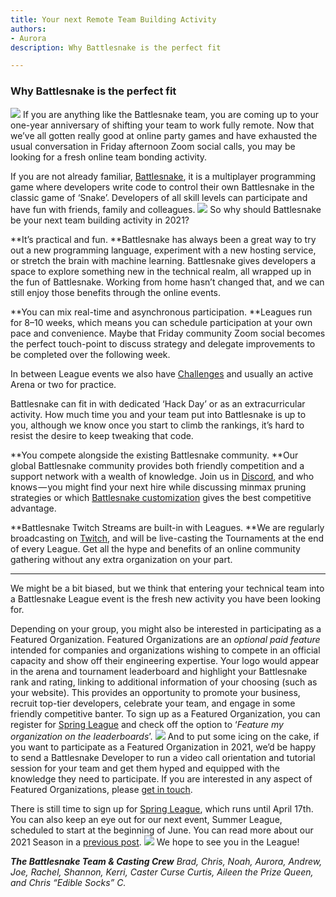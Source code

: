 ```yaml
---
title: Your next Remote Team Building Activity
authors:
- Aurora
description: Why Battlesnake is the perfect fit

---
```


### Why Battlesnake is the perfect fit
![](./img/-xr-pcrlm0n0GJ6-uXGv4BA.jpeg)
If you are anything like the Battlesnake team, you are coming up to your one-year anniversary of shifting your team to work fully remote. Now that we’ve all gotten really good at online party games and have exhausted the usual conversation in Friday afternoon Zoom social calls, you may be looking for a fresh online team bonding activity.

If you are not already familiar, [Battlesnake](https://play.battlesnake.com/), it is a multiplayer programming game where developers write code to control their own Battlesnake in the classic game of ‘Snake’. Developers of all skill levels can participate and have fun with friends, family and colleagues.
![](./img/-Ml_lgrxZ9nhJHsox3SU5Vw.gif)
So why should Battlesnake be your next team building activity in 2021?

**It’s practical and fun. **Battlesnake has always been a great way to try out a new programming language, experiment with a new hosting service, or stretch the brain with machine learning. Battlesnake gives developers a space to explore something new in the technical realm, all wrapped up in the fun of Battlesnake. Working from home hasn’t changed that, and we can still enjoy those benefits through the online events.

**You can mix real-time and asynchronous participation. **Leagues run for 8–10 weeks, which means you can schedule participation at your own pace and convenience. Maybe that Friday community Zoom social becomes the perfect touch-point to discuss strategy and delegate improvements to be completed over the following week.

In between League events we also have [Challenges](https://play.battlesnake.com/challenges/) and usually an active Arena or two for practice.

Battlesnake can fit in with dedicated ‘Hack Day’ or as an extracurricular activity. How much time you and your team put into Battlesnake is up to you, although we know once you start to climb the rankings, it’s hard to resist the desire to keep tweaking that code.

**You compete alongside the existing Battlesnake community. **Our global Battlesnake community provides both friendly competition and a support network with a wealth of knowledge. Join us in [Discord](https://play.battlesnake.com/discord/), and who knows — you might find your next hire while discussing minmax pruning strategies or which [Battlesnake customization](https://docs.battlesnake.com/references/personalization) gives the best competitive advantage.

**Battlesnake Twitch Streams are built-in with Leagues. **We are regularly broadcasting on [Twitch](https://www.twitch.tv/battlesnakeofficial), and will be live-casting the Tournaments at the end of every League. Get all the hype and benefits of an online community gathering without any extra organization on your part.

---

We might be a bit biased, but we think that entering your technical team into a Battlesnake League event is the fresh new activity you have been looking for.

Depending on your group, you might also be interested in participating as a Featured Organization. Featured Organizations are an *optional paid feature* intended for companies and organizations wishing to compete in an official capacity and show off their engineering expertise. Your logo would appear in the arena and tournament leaderboard and highlight your Battlesnake rank and rating, linking to additional information of your choosing (such as your website). This provides an opportunity to promote your business, recruit top-tier developers, celebrate your team, and engage in some friendly competitive banter. To sign up as a Featured Organization, you can register for [Spring League](https://play.battlesnake.com/league/spring-league-2021/register/) and check off the option to ‘*Feature my organization on the leaderboards*’.
![](./img/-omaD8z1ID8TTZDmwXbvuUQ.png)
And to put some icing on the cake, if you want to participate as a Featured Organization in 2021, we’d be happy to send a Battlesnake Developer to run a video call orientation and tutorial session for your team and get them hyped and equipped with the knowledge they need to participate. If you are interested in any aspect of Featured Organizations, please [get in touch](mailto:hello@battlesnake.com).

There is still time to sign up for [Spring League](https://play.battlesnake.com/league/spring-league-2021/), which runs until April 17th. You can also keep an eye out for our next event, Summer League, scheduled to start at the beginning of June. You can read more about our 2021 Season in a [previous post](https://medium.com/battlesnake/new-season-new-leagues-and-a-growing-global-community-c6963cec0bcf).
![](./img/-3UyVc0FC0C2X0irXh_R26A.png)
We hope to see you in the League!

***The Battlesnake Team & Casting Crew***
*Brad, Chris, Noah, Aurora, Andrew, Joe, Rachel, Shannon, Kerri, Caster Curse Curtis, Aileen the Prize Queen, and Chris “Edible Socks” C.*
